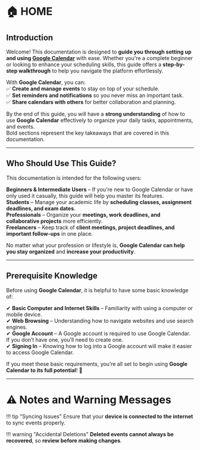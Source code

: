 # 🏠 HOME  

## Introduction  

Welcome! This documentation is designed to **guide you through setting up and using <a href="https://calendar.google.com/" target="_blank">Google Calendar</a>** with ease. Whether you're a complete beginner or looking to enhance your scheduling skills, this guide offers a **step-by-step walkthrough** to help you navigate the platform effortlessly.  

With **Google Calendar**, you can:  
✅ **Create and manage events** to stay on top of your schedule.  
✅ **Set reminders and notifications** so you never miss an important task.  
✅ **Share calendars with others** for better collaboration and planning.  

By the end of this guide, you will have a **strong understanding** of how to use **Google Calendar**  effectively to organize your daily tasks, appointments, and events.
<br>
Bold sections represent the key takeaways that are covered in this documentation.

---  

## Who Should Use This Guide?  

This documentation is intended for the following users:
<br>  

**Beginners & Intermediate Users** – If you're new to Google Calendar or have only used it casually, this guide will help you master its features.  
**Students** – Manage your academic life by **scheduling classes, assignment deadlines, and exam dates**.  
**Professionals** – Organize your **meetings, work deadlines, and collaborative projects** more efficiently.  
**Freelancers** – Keep track of **client meetings, project deadlines, and important follow-ups** in one place.  

No matter what your profession or lifestyle is, **Google Calendar can help you stay organized** and **increase your productivity**.  

---  

## Prerequisite Knowledge  

Before using **Google Calendar**, it is helpful to have some basic knowledge of:  

✔ **Basic Computer and Internet Skills** – Familiarity with using a computer or mobile device.  
✔ **Web Browsing** – Understanding how to navigate websites and use search engines.  
✔ **Google Account** – A Google account is required to use Google Calendar. If you don’t have one, you’ll need to create one.  
✔ **Signing In** – Knowing how to log into a Google account will make it easier to access Google Calendar.  

If you meet these basic requirements, you’re all set to begin using **Google Calendar to its full potential**! 🎉  

---

# ⚠️ Notes and Warning Messages  
!!! tip "Syncing Issues"
    Ensure that your **device is connected to the internet** to sync events properly.

!!! warning "Accidental Deletions"
    **Deleted events cannot always be recovered**, so **review before making changes**.
  
